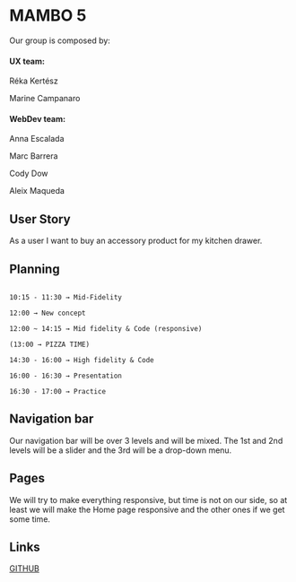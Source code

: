 # MAMBO 5

Our group is composed by:

#### UX team:

Réka Kertész

Marine Campanaro

#### WebDev team:

Anna Escalada

Marc Barrera

Cody Dow

Aleix Maqueda

## User Story

As a user I want to buy an accessory product for my kitchen drawer.


## Planning

```9:30 - 10:15 → 'Card sorting'

10:15 - 11:30 → ​Mid-Fidelity

12:00 → ​New concept

12:00 ~ 14:15 → ​Mid fidelity & Code (responsive) 

(13:00 → ​PIZZA TIME​)

14:30 - 16:00 → ​High fidelity & Code 

16:00 - 16:30 → ​Presentation

16:30 - 17:00 →​ Practice
```
## Navigation bar
Our navigation bar will be over 3 levels and will be mixed. The 1st and 2nd levels will be a slider and the 3rd will be a drop-down menu.

## Pages
We will try to make everything responsive, but time is not on our side, so at least we will make the Home page responsive and the other ones if we get some time.

## Links
[GITHUB](https://github.com/annaescalada/XXXL)